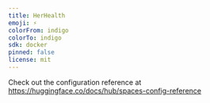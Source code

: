 ```yaml
---
title: HerHealth
emoji: ⚡
colorFrom: indigo
colorTo: indigo
sdk: docker
pinned: false
license: mit
---
```


Check out the configuration reference at https://huggingface.co/docs/hub/spaces-config-reference
